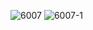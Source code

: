 ![6007](https://user-images.githubusercontent.com/69049801/128705418-2477d99f-8875-40eb-9c74-a96029e55e88.PNG)
![6007-1](https://user-images.githubusercontent.com/69049801/128705424-a5c5e8a8-3837-4b0d-b676-6295665160c8.PNG)

